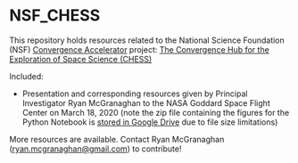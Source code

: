 # NSF_CHESS

This repository holds resources related to the National Science Foundation (NSF) [Convergence Accelerator](https://www.nsf.gov/od/oia/convergence-accelerator/index.jsp) project: [The Convergence Hub for the Exploration of Space Science (CHESS)](https://www.nsf.gov/od/oia/convergence-accelerator/Award%20Listings/Track%20A%20Abstracts/A-7152-McGranaghan-ASTRA.pdf)

Included: 
- Presentation and corresponding resources given by Principal Investigator Ryan McGranaghan to the NASA Goddard Space Flight Center on March 18, 2020 (note the zip file containing the figures for the Python Notebook is [stored in Google Drive](https://drive.google.com/open?id=1JkLruiVbadWIpFWraoPoTvkckoVViRC0) due to file size limitations)

More resources are available. Contact Ryan McGranaghan (ryan.mcgranaghan@gmail.com) to contribute!
